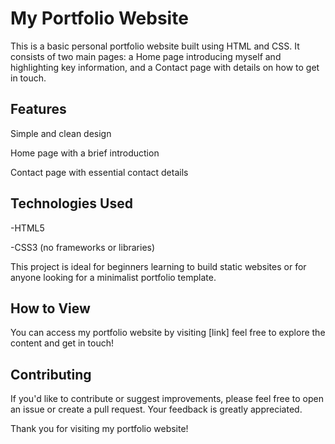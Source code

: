 # My Portfolio Website 


This is a basic personal portfolio website built using HTML and CSS. It consists of two main pages: a Home page introducing myself and highlighting key information, and a Contact page with details on how to get in touch.

## Features
Simple and clean design

Home page with a brief introduction

Contact page with essential contact details

## Technologies Used

-HTML5

-CSS3 (no frameworks or libraries)

This project is ideal for beginners learning to build static websites or for anyone looking for a minimalist portfolio template.

## How to View

You can access my portfolio website by visiting [link] feel free to explore the content and get in touch!

## Contributing

If you'd like to contribute or suggest improvements, please feel free to open an issue or create a pull request. Your feedback is greatly appreciated.

Thank you for visiting my portfolio website!

